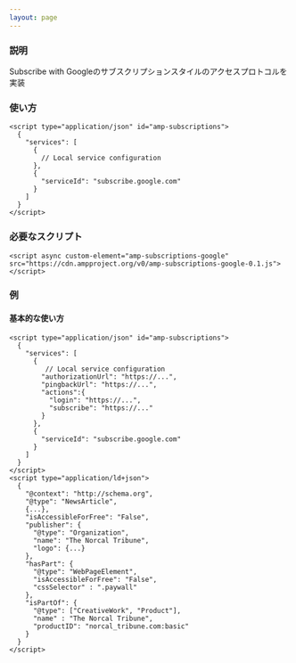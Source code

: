 ```yaml
---
layout: page
---
```


### 説明

Subscribe with Googleのサブスクリプションスタイルのアクセスプロトコルを実装

### 使い方

    <script type="application/json" id="amp-subscriptions">
      {
        "services": [
          {
            // Local service configuration
          },
          {
            "serviceId": "subscribe.google.com"
          }
        ]
      }
    </script>

### 必要なスクリプト

    <script async custom-element="amp-subscriptions-google" src="https://cdn.ampproject.org/v0/amp-subscriptions-google-0.1.js"></script>

### 例

#### 基本的な使い方

    <script type="application/json" id="amp-subscriptions">
      {
        "services": [
          {
             // Local service configuration
            "authorizationUrl": "https://...",
            "pingbackUrl": "https://...",
            "actions":{
              "login": "https://...",
              "subscribe": "https://..."
            }
          },
          {
            "serviceId": "subscribe.google.com"
          }
        ]
      }
    </script>
    <script type="application/ld+json">
      {
        "@context": "http://schema.org",
        "@type": "NewsArticle",
        {...},
        "isAccessibleForFree": "False",
        "publisher": {
          "@type": "Organization",
          "name": "The Norcal Tribune",
          "logo": {...}
        },
        "hasPart": {
          "@type": "WebPageElement",
          "isAccessibleForFree": "False",
          "cssSelector" : ".paywall"
        },
        "isPartOf": {
          "@type": ["CreativeWork", "Product"],
          "name" : "The Norcal Tribune",
          "productID": "norcal_tribune.com:basic"
        }
      }
    </script>
